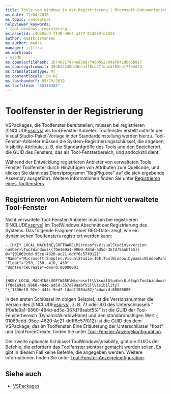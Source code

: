 ```yaml
---
title: Tools von Windows in der Registrierung | Microsoft-Dokumentation
ms.date: 11/04/2016
ms.topic: conceptual
helpviewer_keywords:
- tool windows, registering
ms.assetid: c4bb8add-7148-49e4-a377-01d059fd5524
author: madskristensen
ms.author: madsk
manager: jillfra
ms.workload:
- vssdk
ms.openlocfilehash: 1b74081f474e85b97f46db5250daf042dbd6b917
ms.sourcegitcommit: 40d612240dc5bea418cd27fdacdf85ea177e2df3
ms.translationtype: MT
ms.contentlocale: de-DE
ms.lasthandoff: 05/29/2019
ms.locfileid: "66316382"
---
```

# <a name="tool-windows-in-the-registry"></a>Toolfenster in der Registrierung
VSPackages, die Toolfenster bereitstellen, müssen bei registrieren [!INCLUDE[vsprvs](../code-quality/includes/vsprvs_md.md)] als tool Fenster-Anbieter. Toolfenster erstellt mithilfe der Visual Studio-Paket-Vorlage in der Standardeinstellung werden hierzu. Tool-Fenster-Anbieter müssen die System-Registrierungsschlüssel, die angeben, Visibility-Attribute, z. B. die Standardgröße des Tools und den Speicherort, die GUID des Fensters, das als Tool-Fensterbereich, und andockstil dient.

 Während der Entwicklung registrieren Anbieter von verwalteten Tools Fenster Toolfenster durch Hinzufügen von Attributen zum Quellcode, und klicken Sie dann das Dienstprogramm "RegPkg.exe" auf die sich ergebende Assembly ausgeführt. Weitere Informationen finden Sie unter [Registrieren eines Toolfensters](../extensibility/registering-a-tool-window.md).

## <a name="registering-unmanaged-tool-window-providers"></a>Registrieren von Anbietern für nicht verwaltete Tool-Fenster
 Nicht verwaltete Tool-Fenster-Anbieter müssen bei registrieren [!INCLUDE[vsprvs](../code-quality/includes/vsprvs_md.md)] im ToolWindows Abschnitt der Registrierung des Systems. Das folgende Fragment einer REG-Datei zeigt, wie ein dynamischen Toolfensters registriert werden kann:

```
- [HKEY_LOCAL_MACHINE\SOFTWARE\Microsoft\VisualStudio\<version number>\ToolWindows\{f0e1e9a1-9860-484d-ad5d-367d79aabf55}]
@="{01069cdd-95ce-4620-ac21-ddff6c57f012}"
"Name"="Microsoft.Samples.VisualStudio.IDE.ToolWindow.DynamicWindowPane"
"Float"="250, 250, 410, 430"
"DontForceCreate"=dword:00000001

- [HKEY_LOCAL_MACHINE\SOFTWARE\Microsoft\VisualStudio\8.0Exp\ToolWindows\{f0e1e9a1-9860-484d-ad5d-367d79aabf55}\Visibility]
"{f1536ef8-92ec-443c-9ed7-fdadf150da82}"=dword:00000000
```

 In den ersten Schlüssel im obigen Beispiel, ist die Versionsnummer die Version des [!INCLUDE[vsprvs](../code-quality/includes/vsprvs_md.md)], z. B. 7.1 oder 8.0 des Unterschlüssels "{f0e1e9a1-9860-484d-ad5d-367d79aabf55}" ist die GUID der Tool-Fensterbereich (DynamicWindowPane) und den standardmäßigen Wert { 01069cdd-95ce-4620-Ac21-ddff6c57f012} ist die GUID des dem VSPackage, das im Toolfenster. Eine Erläuterung der Unterschlüssel "float" und DontForceCreate, finden Sie unter [Tool-Fenster-Anzeigekonfiguration](../extensibility/tool-window-display-configuration.md).

 Der zweite optionale Schlüssel ToolWindows\Visibility, gibt die GUIDs der Befehle, die erfordern das Toolfenster sichtbar gemacht werden sollen. Es gibt in diesem Fall keine Befehle, die angegeben werden. Weitere Informationen finden Sie unter [Tool-Fenster-Anzeigekonfiguration](../extensibility/tool-window-display-configuration.md).

## <a name="see-also"></a>Siehe auch
- [VSPackages](../extensibility/internals/vspackages.md)